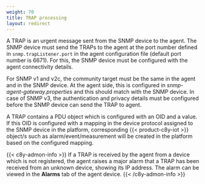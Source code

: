 ```yaml
---
weight: 70
title: TRAP processing
layout: redirect
---
```


A TRAP is an urgent message sent from the SNMP device to the agent. The SNMP device must send the TRAPs to the agent at the port number defined in `snmp.trapListener.port` in the agent configuration file (default port number is 6671). For this, the SNMP device must be configured with the agent connectivity details.

For SNMP v1 and v2c, the community target must be the same in the agent and in the SNMP device. At the agent side, this is configured in *snmp-agent-gateway.properties* and this should match with the SNMP device. In case of SNMP v3, the authentication and privacy details must be configured before the SNMP device can send the TRAP to agent.

A TRAP contains a PDU object which is configured with an OID and a value. If this OID is configured with a mapping in the device protocol assigned to the SNMP device in the platform, corresponding {{< product-c8y-iot >}} object/s such as alarm/event/measurement will be created in the platform based on the configured mapping.

{{< c8y-admon-info >}}
If a TRAP is received by the agent from a device which is not registered, the agent raises a major alarm that a TRAP has been received from an unknown device, showing its IP address. The alarm can be viewed in the **Alarms** tab of the agent device.
{{< /c8y-admon-info >}}
